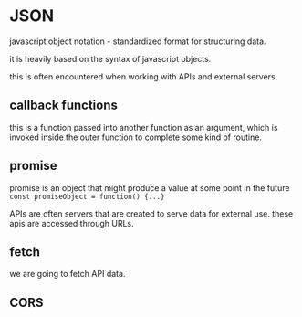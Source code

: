 # JSON

javascript object notation - standardized format for structuring data.

it is heavily based on the syntax of javascript objects.

this is often encountered when working with APIs and external servers.

## callback functions

this is a function passed into another function as an argument, which is invoked inside the outer function to complete some kind of routine.

## promise

promise is an object that might produce a value at some point in the future
`const promiseObject = function() {...}`

APIs are often servers that are created to serve data for external use.
these apis are accessed through URLs.

## fetch

we are going to fetch API data.

## CORS

